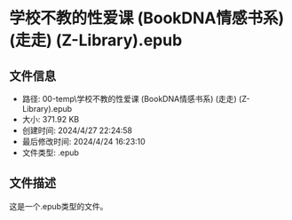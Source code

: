 ﻿# 学校不教的性爱课 (BookDNA情感书系) (走走) (Z-Library).epub

## 文件信息
- 路径: 00-temp\学校不教的性爱课 (BookDNA情感书系) (走走) (Z-Library).epub
- 大小: 371.92 KB
- 创建时间: 2024/4/27 22:24:58
- 最后修改时间: 2024/4/24 16:23:10
- 文件类型: .epub

## 文件描述
这是一个.epub类型的文件。

